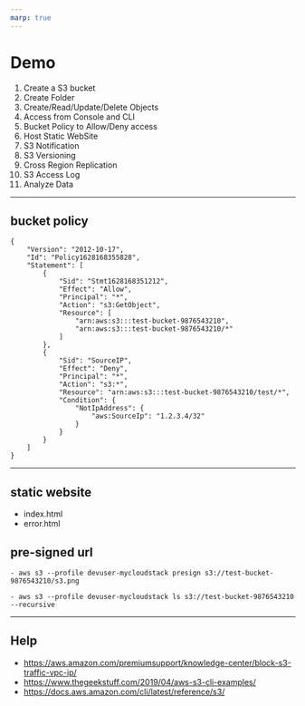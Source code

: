 ```yaml
---
marp: true
---
```

# Demo
1. Create a S3 bucket
2. Create Folder
3. Create/Read/Update/Delete Objects
4. Access from Console and CLI
5. Bucket Policy to Allow/Deny access
6. Host Static WebSite
7. S3 Notification
8. S3 Versioning 
9. Cross Region Replication
10. S3 Access Log
11. Analyze Data

---

## bucket policy
    {
        "Version": "2012-10-17",
        "Id": "Policy1628168355828",
        "Statement": [
            {
                "Sid": "Stmt1628168351212",
                "Effect": "Allow",
                "Principal": "*",
                "Action": "s3:GetObject",
                "Resource": [
                    "arn:aws:s3:::test-bucket-9876543210",
                    "arn:aws:s3:::test-bucket-9876543210/*"
                ]
            },
            {
                "Sid": "SourceIP",
                "Effect": "Deny",
                "Principal": "*",
                "Action": "s3:*",
                "Resource": "arn:aws:s3:::test-bucket-9876543210/test/*",
                "Condition": {
                    "NotIpAddress": {
                        "aws:SourceIp": "1.2.3.4/32"
                    }
                }
            }
        ]
    }

---

## static website 
- index.html
- error.html

## pre-signed url 
    - aws s3 --profile devuser-mycloudstack presign s3://test-bucket-9876543210/s3.png

    - aws s3 --profile devuser-mycloudstack ls s3://test-bucket-9876543210 --recursive

---

## Help
- https://aws.amazon.com/premiumsupport/knowledge-center/block-s3-traffic-vpc-ip/
- https://www.thegeekstuff.com/2019/04/aws-s3-cli-examples/
- https://docs.aws.amazon.com/cli/latest/reference/s3/


